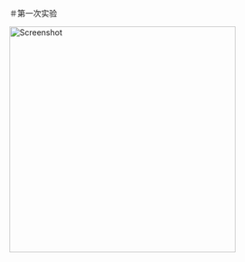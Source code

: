 ＃第一次实验




<img src="https://github.com/lintao2018/lab1/blob/master/images/helloworld.png" height="400" alt="Screenshot"/>
